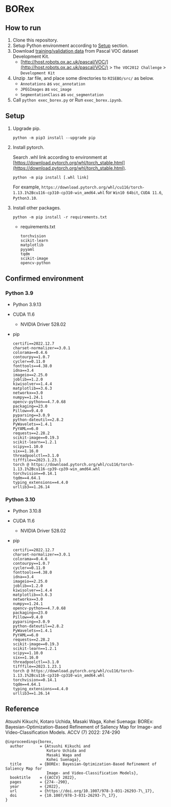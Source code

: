 # BORex

## How to run

1. Clone this repository.
2. Setup Python environment according to [Setup](#setup) section.
3. Download [training/validation data](http://host.robots.ox.ac.uk/pascal/VOC/voc2012/VOCtrainval_11-May-2012.tar) from Pascal VOC dataset Development Kit.
    - [http://host.robots.ox.ac.uk/pascal/VOC/](http://host.robots.ox.ac.uk/pascal/VOC/) > `The VOC2012 Challenge` > `Development Kit`
4. Unzip .tar file, and place some directories to `RISEBO/src/` as below.
    - `Annotations` as `voc_annotation`
    - `JPEGImages` as `voc_image`
    - `SegmentationClass` as `voc_segmentation`
5. Call `python exec_borex.py` or Run `exec_borex.ipynb`.

## Setup

1. Upgrade pip.

    ```
    python -m pip3 install --upgrade pip
    ```

2. Install pytorch.

   Search .whl link according to environment at [https://download.pytorch.org/whl/torch_stable.html](https://download.pytorch.org/whl/torch_stable.html).

   ```
   python -m pip install [.whl link]
   ```

   For example, `https://download.pytorch.org/whl/cu116/torch-1.13.1%2Bcu116-cp310-cp310-win_amd64.whl` for `Win10 64bit`, `CUDA 11.6`, `Python3.10`.
   
3. Install other packages.

    ```
    python -m pip install -r requirements.txt
    ```

    - requirements.txt

        ```
        torchvision
        scikit-learn
        matplotlib
        pyyaml
        tqdm
        scikit-image
        opencv-python
        ```

## Confirmed environment

### Python 3.9

- Python 3.9.13
- CUDA 11.6
    - NVIDIA Driver 528.02
- pip

    ```pip freeze
    certifi==2022.12.7
    charset-normalizer==3.0.1
    colorama==0.4.6
    contourpy==1.0.7
    cycler==0.11.0
    fonttools==4.38.0
    idna==3.4
    imageio==2.25.0
    joblib==1.2.0
    kiwisolver==1.4.4
    matplotlib==3.6.3
    networkx==3.0
    numpy==1.24.1
    opencv-python==4.7.0.68
    packaging==23.0
    Pillow==9.4.0
    pyparsing==3.0.9
    python-dateutil==2.8.2
    PyWavelets==1.4.1
    PyYAML==6.0
    requests==2.28.2
    scikit-image==0.19.3
    scikit-learn==1.2.1
    scipy==1.10.0
    six==1.16.0
    threadpoolctl==3.1.0
    tifffile==2023.1.23.1
    torch @ https://download.pytorch.org/whl/cu116/torch-1.13.1%2Bcu116-cp39-cp39-win_amd64.whl
    torchvision==0.14.1
    tqdm==4.64.1
    typing_extensions==4.4.0
    urllib3==1.26.14
    ```

### Python 3.10

- Python 3.10.8
- CUDA 11.6
    - NVIDIA Driver 528.02
- pip

    ```
    certifi==2022.12.7
    charset-normalizer==3.0.1
    colorama==0.4.6
    contourpy==1.0.7
    cycler==0.11.0
    fonttools==4.38.0
    idna==3.4
    imageio==2.25.0
    joblib==1.2.0
    kiwisolver==1.4.4
    matplotlib==3.6.3
    networkx==3.0
    numpy==1.24.1
    opencv-python==4.7.0.68
    packaging==23.0
    Pillow==9.4.0
    pyparsing==3.0.9
    python-dateutil==2.8.2
    PyWavelets==1.4.1
    PyYAML==6.0
    requests==2.28.2
    scikit-image==0.19.3
    scikit-learn==1.2.1
    scipy==1.10.0
    six==1.16.0
    threadpoolctl==3.1.0
    tifffile==2023.1.23.1
    torch @ https://download.pytorch.org/whl/cu116/torch-1.13.1%2Bcu116-cp310-cp310-win_amd64.whl
    torchvision==0.14.1
    tqdm==4.64.1
    typing_extensions==4.4.0
    urllib3==1.26.14
    ```

## Reference

Atsushi Kikuchi, Kotaro Uchida, Masaki Waga, Kohei Suenaga: BOREx: Bayesian-Optimization-Based Refinement of Saliency Map for Image- and Video-Classification Models. ACCV (7) 2022: 274-290

```
@inproceedings{borex,
  author       = {Atsushi Kikuchi and
                  Kotaro Uchida and
                  Masaki Waga and
                  Kohei Suenaga},
  title        = {BOREx: Bayesian-Optimization-Based Refinement of Saliency Map for
                  Image- and Video-Classification Models},
  booktitle    = {{ACCV} 2022},
  pages        = {274--290},
  year         = {2022},
  url          = {https://doi.org/10.1007/978-3-031-26293-7\_17},
  doi          = {10.1007/978-3-031-26293-7\_17},
}
```
